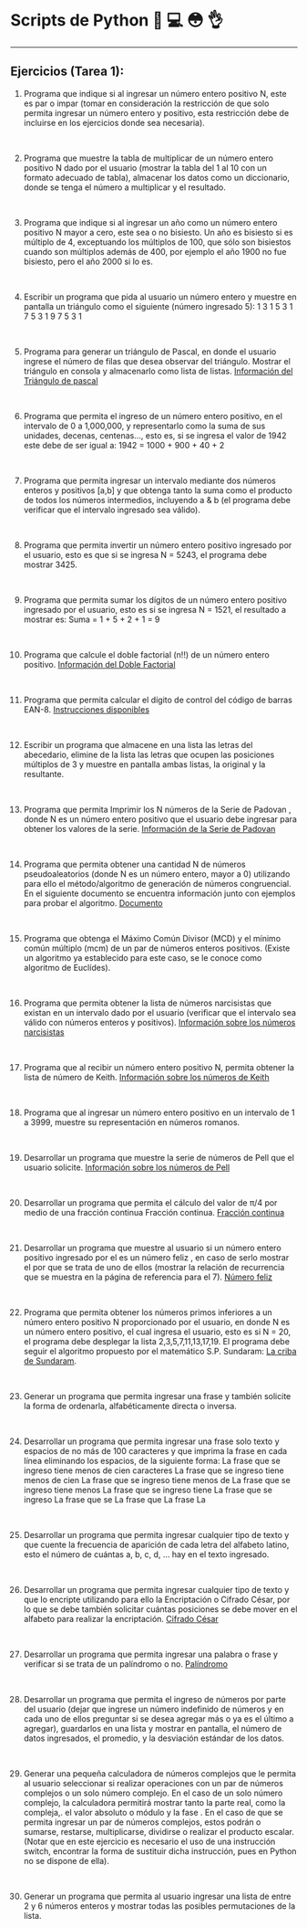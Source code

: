 
# Scripts de Python :snake: :computer: :flushed: :ok_hand:
----
## Ejercicios (Tarea 1):

1. Programa que indique si al ingresar un número entero positivo N, este es par o impar (tomar en consideración la restricción de que solo permita ingresar un número entero y positivo, esta restricción debe de incluirse en los ejercicios donde sea necesaria).
<br>

2. Programa que muestre la tabla de multiplicar de un número entero positivo N dado por el usuario (mostrar la tabla del 1 al 10 con un formato adecuado de tabla), almacenar los datos como un diccionario, donde se tenga el número a multiplicar y el resultado.
<br>

3. Programa que indique si al ingresar un año como un número entero positivo N mayor a cero, este sea o no bisiesto. Un año es bisiesto si es múltiplo de 4, exceptuando los múltiplos de 100, que sólo son bisiestos cuando son múltiplos además de 400, por ejemplo el año 1900 no fue bisiesto, pero el año 2000 si lo es.
<br>

4. Escribir un programa que pida al usuario un número entero y muestre en pantalla un triángulo como el siguiente (número ingresado 5):
    1
    3 1
    5 3 1
    7 5 3 1
    9 7 5 3 1
<br>

5. Programa para generar un triángulo de Pascal, en donde el usuario ingrese el número de filas que desea observar del triángulo. Mostrar el triángulo en consola y almacenarlo como lista de listas.
[Información del Triángulo de pascal](https://www.estadisticaparatodos.es/taller/triangulo/triangulo.html)
<br>

6. Programa que permita el ingreso de un número entero positivo, en el intervalo de 0 a 1,000,000, y representarlo como la suma de sus unidades, decenas, centenas..., esto es, si se ingresa el valor de 1942 este debe de ser igual a: 1942 = 1000 + 900 + 40 + 2
<br>

7. Programa que permita ingresar un intervalo mediante dos números enteros y positivos [a,b] y que obtenga tanto la suma como el producto de todos los números intermedios, incluyendo a & b (el programa debe verificar que el intervalo ingresado sea válido).
<br>

8. Programa que permita invertir un número entero positivo ingresado por el usuario, esto es que si se ingresa N = 5243, el programa debe mostrar 3425.
<br>

9. Programa que permita sumar los dígitos de un número entero positivo ingresado por el usuario, esto es si se ingresa N = 1521, el resultado a mostrar es: Suma = 1 + 5 + 2 + 1 = 9
<br>

10. Programa que calcule el doble factorial (n!!) de un número entero positivo.
[Información del Doble Factorial](https://es.wikipedia.org/wiki/Doble_factorial)
<br>

11. Programa que permita calcular el dígito de control del código de barras EAN-8.
[Instrucciones disponibles](https://www.dropbox.com/s/jkl97z04rkepmdz/Ejercicio.docx?dl=0)
<br>

12. Escribir un programa que almacene en una lista las letras del abecedario, elimine de la lista las letras que ocupen las posiciones múltiplos de 3 y muestre en pantalla ambas listas, la original y la resultante.
<br>

13. Programa que permita Imprimir los N números de la Serie de Padovan , donde N es un número entero positivo que el usuario debe ingresar para obtener los valores de la serie.
[Información de la Serie de Padovan](https://es.wikipedia.org/wiki/Sucesi%C3%B3n_de_Padovan)
<br>

14. Programa que permita obtener una cantidad N de números pseudoaleatorios (donde N es un número entero, mayor a 0) utilizando para ello el método/algoritmo de generación de números congruencial. En el siguiente documento se encuentra información junto con ejemplos para probar el algoritmo.
[Documento](https://www.dropbox.com/s/c31wk8l5maltt8a/Generador%20de%20N%C3%BAmeros%20aleatorios%20congruencial.doc?dl=0)
<br>

15. Programa que obtenga el Máximo Común Divisor (MCD) y el mínimo común múltiplo (mcm) de un par de números enteros positivos. (Existe un algoritmo ya establecido para este caso, se le conoce como algoritmo de Euclídes).
<br>

16. Programa que permita obtener la lista de números narcisistas que existan en un intervalo dado por el usuario (verificar que el intervalo sea válido con números enteros y positivos).
[Información sobre los números narcisistas](https://mathworld.wolfram.com/NarcissisticNumber.html)
<br>

17. Programa que al recibir un número entero positivo N, permita obtener la lista de número de Keith.
[Información sobre los números de Keith](https://mathworld.wolfram.com/KeithNumber.html)
<br>

18. Programa que al ingresar un número entero positivo en un intervalo de 1 a 3999, muestre su representación en números romanos.
<br>

19. Desarrollar un programa que muestre la serie de números de Pell que el usuario solicite.
[Información sobre los números de Pell](https://es.wikipedia.org/wiki/N%C3%BAmero_de_Pell)
<br>

20. Desarrollar un programa que permita el cálculo del valor de π/4 por medio de una fracción continua Fracción continua.
[Fracción continua](https://wikimedia.org/api/rest_v1/media/math/render/svg/3268a8c94ade49b8caa85c430ea369e3c25def21)
<br>

21. Desarrollar un programa que muestre al usuario si un número entero positivo ingresado por el es un número feliz , en caso de serlo mostrar el por que se trata de uno de ellos (mostrar la relación de recurrencia que se muestra en la página de referencia para el 7).
[Número feliz](https://es.wikipedia.org/wiki/N%C3%BAmero_feliz)
<br>

22. Programa que permita obtener los números primos inferiores a un número entero positivo N proporcionado por el usuario, en donde N es un número entero positivo, el cual ingresa el usuario, esto es si N = 20, el programa debe desplegar la lista 2,3,5,7,11,13,17,19. El programa debe seguir el algoritmo propuesto por el matemático S.P. Sundaram: 
[La criba de Sundaram](http://www.grupoalquerque.es/mate_cerca/paneles_2017/286_Criba_de_Sundaram.pdf).
<br>

23. Generar un programa que permita ingresar una frase y también solicite la forma de ordenarla, alfabéticamente directa o inversa.
<br>

24. Desarrollar un programa que permita ingresar una frase solo texto y espacios de no más de 100 caracteres y que imprima la frase en cada línea eliminando los espacios, de la siguiente forma:
    La frase que se ingreso tiene menos de cien caracteres
    La frase que se ingreso tiene menos de cien
    La frase que se ingreso tiene menos de
    La frase que se ingreso tiene menos
    La frase que se ingreso tiene
    La frase que se ingreso
    La frase que se
    La frase que
    La frase
    La
<br>

25. Desarrollar un programa que permita ingresar cualquier tipo de texto y que cuente la frecuencia de aparición de cada letra del alfabeto latino, esto el número de cuántas a, b, c, d, ... hay en el texto ingresado.
<br>

26. Desarrollar un programa que permita ingresar cualquier tipo de texto y que lo encripte utilizando para ello la Encriptación o Cifrado César, por lo que se debe también solicitar cuántas posiciones se debe mover en el alfabeto para realizar la encriptación.
[Cifrado César](https://es.wikipedia.org/wiki/Cifrado_C%C3%A9sar)
<br>

27. Desarrollar un programa que permita ingresar una palabra o frase y verificar si se trata de un palíndromo o no.
[Palíndromo](https://es.wikipedia.org/wiki/Pal%C3%ADndromo)
<br>

28. Desarrollar un programa que permita el ingreso de números por parte del usuario (dejar que ingrese un número indefinido de números y en cada uno de ellos preguntar si se desea agregar más o ya es el último a agregar), guardarlos en una lista y mostrar en pantalla, el número de datos ingresados, el promedio, y la desviación estándar de los datos.
<br>

29. Generar una pequeña calculadora de números complejos que le permita al usuario seleccionar si realizar operaciones con un par de números complejos o un solo número complejo. En el caso de un solo número complejo, la calculadora permitirá mostrar tanto la parte real, como la compleja,. el valor absoluto o módulo y la fase . En el caso de que se permita ingresar un par de números complejos, estos podrán o sumarse, restarse, multiplicarse, dividirse o realizar el producto escalar. (Notar que en este ejercicio es necesario el uso de una instrucción switch, encontrar la forma de sustituir dicha instrucción, pues en Python no se dispone de ella).
<br>

30. Generar un programa que permita al usuario ingresar una lista de entre 2 y 6 números enteros y mostrar todas las posibles permutaciones de la lista.
